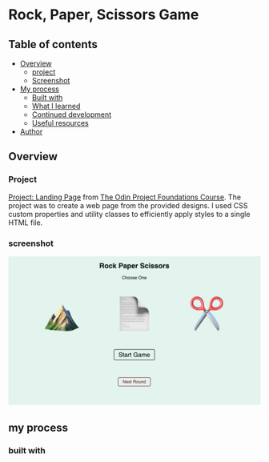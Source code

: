 # Rock, Paper, Scissors Game
## Table of contents

- [Overview](#overview)
  - [project](#project)
  - [Screenshot](#screenshot)
- [My process](#my-process)
  - [Built with](#built-with)
  - [What I learned](#what-i-learned)
  - [Continued development](#continued-development)
  - [Useful resources](#useful-resources)
- [Author](#author)

## Overview

### Project
<a href=https://www.theodinproject.com/lessons/foundations-rock-paper-scissors”>Project: Landing Page</a> from <a href=“https://www.theodinproject.com/”>The Odin Project Foundations Course</a>. The project was to create a web page from the provided designs. I used CSS custom properties and utility classes to efficiently apply styles to a single HTML file.
### screenshot
<img src="rock_paper_scissors.png" alt="rock, paper, scissors in a browser">


## my process
### built with
